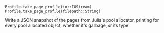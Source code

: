 ```
Profile.take_page_profile(io::IOStream)
Profile.take_page_profile(filepath::String)
```

Write a JSON snapshot of the pages from Julia's pool allocator, printing for every pool allocated object, whether it's garbage, or its type.

